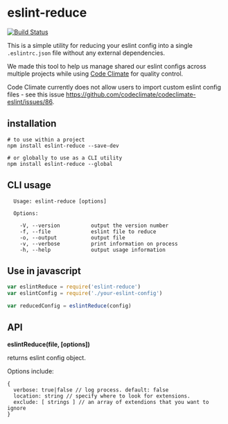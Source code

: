 # eslint-reduce

[![Build Status](https://travis-ci.org/loanmarket/javascript.svg?branch=master)](https://travis-ci.org/loanmarket/javascript)

This is a simple utility for reducing your eslint config into a single `.eslintrc.json` file without any external dependencies.

We made this tool to help us manage shared our eslint configs across multiple projects while using [Code Climate](codeclimate.com) for quality control.

Code Climate currently does not allow users to import custom eslint config files - see this issue https://github.com/codeclimate/codeclimate-eslint/issues/86.


## installation

```
# to use within a project
npm install eslint-reduce --save-dev

# or globally to use as a CLI utility
npm install eslint-reduce --global
```

## CLI usage

```
  Usage: eslint-reduce [options]

  Options:

    -V, --version          output the version number
    -f, --file             eslint file to reduce
    -o, --output           output file
    -v, --verbose          print information on process
    -h, --help             output usage information
```

## Use in javascript

```js
var eslintReduce = require('eslint-reduce')
var eslintConfig = require('./your-eslint-config')

var reducedConfig = eslintReduce(config)
```

## API

**eslintReduce(file, [options])**

returns eslint config object.

Options include:

```
{
  verbose: true|false // log process. default: false
  location: string // specify where to look for extensions.
  exclude: [ strings ] // an array of extendions that you want to ignore
}
```
